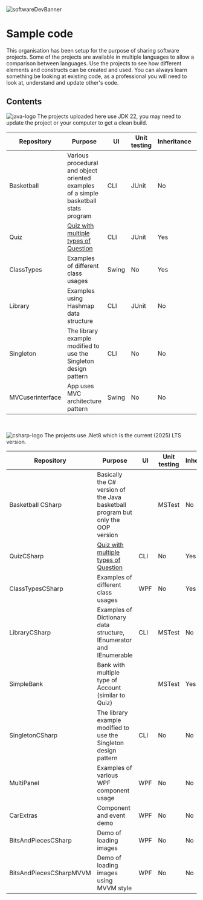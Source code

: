 ![softwareDevBanner](https://github.com/user-attachments/assets/fc32d27d-522c-4b6f-ac89-9ea761a9508c)

# Sample code

This organisation has been setup for the purpose of sharing software projects. Some of the projects are available in multiple languages to allow a comparison between languages.
Use the projects to see how different elements and constructs can be created and used. You can always learn something be looking at existing code, as a professional you will need to look at, 
understand and update other's code. 

## Contents


![java-logo](https://github.com/user-attachments/assets/79e1eb7b-c2e4-475a-9c4d-1c8208cee2b5) The projects uploaded here use JDK 22, you may need to update the project or your computer to get a clean build.

| Repository | Purpose | UI | Unit testing | Inheritance | Interfaces |
|---|---|---|---|---|---|
| Basketball | Various procedural and object oriented examples of a simple basketball stats program | CLI | JUnit | No | Yes |
| Quiz | [Quiz with multiple types of Question](https://github.com/NClan-HND/QuizJava) | CLI | JUnit | Yes | No |
| ClassTypes | Examples of different class usages | Swing | No | Yes | Yes |
| Library | Examples using Hashmap data structure | CLI | JUnit | No | No |
| Singleton | The library example modified to use the Singleton design pattern | CLI | No | No | Yes |
| MVCuserinterface | App uses MVC architecture pattern | Swing | No | No | No |

<br>

![csharp-logo](https://github.com/user-attachments/assets/cdbc216e-8e15-46d7-9753-218ace34f6fd) The projects use .Net8 which is the current (2025) LTS version. 

| Repository | Purpose | UI | Unit testing | Inheritance | Interfaces |
|---|---|---|---|---|---|
| Basketball CSharp | Basically the C# version of the Java basketball program but only the OOP version | | MSTest | No | Yes |
| QuizCSharp | [Quiz with multiple types of Question](https://github.com/NClan-HND/QuizCSharp) | CLI | No | Yes | No |
| ClassTypesCSharp | Examples of different class usages | WPF | No | Yes | Yes |
| LibraryCSharp | Examples of Dictionary data structure, IEnumerator and IEnumerable | CLI | MSTest | No | Yes |
| SimpleBank | Bank with multiple type of Account (similar to Quiz) | | MSTest| Yes | Yes |
| SingletonCSharp | The library example modified to use the Singleton design pattern | CLI | No | No | Yes |
| MultiPanel | Examples of various WPF component usage | WPF | No | No | No |
| CarExtras | Component and event demo | WPF | No | No | Yes (3rd party |
| BitsAndPiecesCSharp | Demo of loading images | WPF | No | No | No |
| BitsAndPiecesCSharpMVVM | Demo of loading images using MVVM style | WPF | No | No | No |

